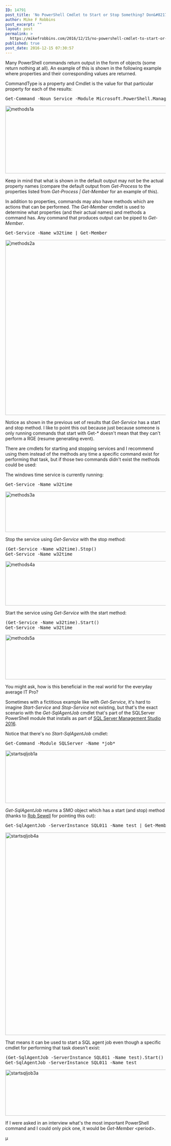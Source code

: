 ```yaml
---
ID: 14791
post_title: 'No PowerShell Cmdlet to Start or Stop Something? Don&#8217;t Forget to Check for Methods on the Get Cmdlets'
author: Mike F Robbins
post_excerpt: ""
layout: post
permalink: >
  https://mikefrobbins.com/2016/12/15/no-powershell-cmdlet-to-start-or-stop-something-dont-forget-to-check-for-methods-on-the-get-cmdlets/
published: true
post_date: 2016-12-15 07:30:57
---
```

Many PowerShell commands return output in the form of objects (some return nothing at all). An example of this is shown in the following example where properties and their corresponding values are returned.

CommandType is a property and Cmdlet is the value for that particular property for each of the results:
<pre class="lang:ps decode:true">Get-Command -Noun Service -Module Microsoft.PowerShell.Management</pre>
<img class="alignnone size-full wp-image-14792" src="http://mikefrobbins.com/wp-content/uploads/2016/12/methods1a.png" alt="methods1a" width="859" height="212" />

Keep in mind that what is shown in the default output may not be the actual property names (compare the default output from <em>Get-Process</em> to the properties listed from <em>Get-Process | Get-Member</em> for an example of this).

In addition to properties, commands may also have methods which are actions that can be performed. The <em>Get-Member</em> cmdlet is used to determine what properties (and their actual names) and methods a command has. Any command that produces output can be piped to <em>Get-Member</em>.
<pre class="lang:ps decode:true ">Get-Service -Name w32time | Get-Member</pre>
<img class="alignnone size-full wp-image-14793" src="http://mikefrobbins.com/wp-content/uploads/2016/12/methods2a.png" alt="methods2a" width="859" height="548" />

Notice as shown in the previous set of results that <em>Get-Service</em> has a start and stop method. I like to point this out because just because someone is only running commands that start with Get-* doesn't mean that they can't perform a RGE (resume generating event).

There are cmdlets for starting and stopping services and I recommend using them instead of the methods any time a specific command exist for performing that task, but if those two commands didn't exist the methods could be used:

The windows time service is currently running:
<pre class="lang:ps decode:true">Get-Service -Name w32time</pre>
<img class="alignnone size-full wp-image-14795" src="http://mikefrobbins.com/wp-content/uploads/2016/12/methods3a.png" alt="methods3a" width="859" height="127" />

Stop the service using <em>Get-Service</em> with the stop method:
<pre class="lang:ps decode:true">(Get-Service -Name w32time).Stop()
Get-Service -Name w32time</pre>
<img class="alignnone size-full wp-image-14796" src="http://mikefrobbins.com/wp-content/uploads/2016/12/methods4a.png" alt="methods4a" width="859" height="139" />

Start the service using <em>Get-Service</em> with the start method:
<pre class="lang:ps decode:true">(Get-Service -Name w32time).Start()
Get-Service -Name w32time</pre>
<img class="alignnone size-full wp-image-14797" src="http://mikefrobbins.com/wp-content/uploads/2016/12/methods5a.png" alt="methods5a" width="859" height="140" />

You might ask, how is this beneficial in the real world for the everyday average IT Pro?

Sometimes with a fictitious example like with <em>Get-Service</em>, it's hard to imagine <em>Start-Service</em> and <em>Stop-Service</em> not existing, but that's the exact scenario with the <em>Get-SqlAgentJob</em> cmdlet that's part of the SQLServer PowerShell module that installs as part of <a href="https://msdn.microsoft.com/en-us/library/mt238290.aspx" target="_blank">SQL Server Management Studio 2016</a>.

Notice that there's no <em>Start-SqlAgentJob</em> cmdlet:
<pre class="lang:ps decode:true ">Get-Command -Module SQLServer -Name *job*</pre>
<img class="alignnone size-full wp-image-14720" src="http://mikefrobbins.com/wp-content/uploads/2016/11/startsqljob1a.png" alt="startsqljob1a" width="859" height="165" />

<em>Get-SqlAgentJob </em>returns a SMO object which has a start (and stop) method (thanks to <a href="https://twitter.com/sqldbawithbeard" target="_blank">Rob Sewell</a> for pointing this out):
<pre class="lang:ps decode:true">Get-SqlAgentJob -ServerInstance SQL011 -Name test | Get-Member -MemberType Method</pre>
<img class="alignnone size-full wp-image-14769" src="http://mikefrobbins.com/wp-content/uploads/2016/11/startsqljob4a.png" alt="startsqljob4a" width="859" height="634" />

That means it can be used to start a SQL agent job even though a specific cmdlet for performing that task doesn't exist:
<pre class="lang:ps decode:true ">(Get-SqlAgentJob -ServerInstance SQL011 -Name test).Start()
Get-SqlAgentJob -ServerInstance SQL011 -Name test</pre>
<img class="alignnone size-full wp-image-14770" src="http://mikefrobbins.com/wp-content/uploads/2016/11/startsqljob3a.png" alt="startsqljob3a" width="859" height="144" />

If I were asked in an interview what's the most important PowerShell command and I could only pick one, it would be <em>Get-Member</em> &lt;period&gt;.

µ